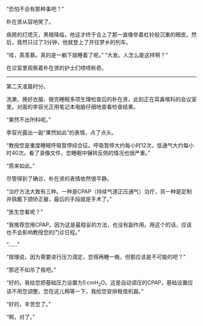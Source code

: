 “恐怕不会有那种事吧？”

朴在贤从容地笑了。

病房的灯熄灭，黑暗降临，他这才终于合上了那一直像举着杠铃般沉重的眼皮。然后，竟然只过了3分钟，他就登上了开往梦乡的列车。

“哇，真羡慕。真的是一躺下就睡着了呢。”
“大发。人怎么能这样啊？”

在诊室里观察着朴在贤的护士们啧啧称奇。

* * *

第二天凌晨时分。

洗漱、换好衣服、做完睡眠多项生理检查后的朴在贤，此刻正在耳鼻喉科的会议室里。对面的李容光正用笔记本电脑仔细地查看检查结果。

“果然不出所料呢。”

李容光露出一副“果然如此”的表情，点了点头。

“教授您是重度睡眠呼吸暂停综合征。呼吸暂停大约每小时12次，低通气大约每小时40次。看了录像文件，您睡眠中辗转反侧的情况也很严重。”

“原来如此。”

尽管得到了确诊，朴在贤的表情依然很平静。

“治疗方法大致有三种。一种是CPAP（持续气道正压通气）治疗，另一种是定制并佩戴下颌矫正器，最后的手段就是手术了。”

“医生您看呢？”

“我推荐您用CPAP。因为这是最稳妥的方法，也没有副作用。用这个的话，应该也不会影响教授您的门诊日程。”

“……”

“按理说，因为需要进行压力滴定，您得再睡一晚，但那应该是不可能的吧？”

“那还不如杀了我吧。”

“好的。我给您把基础压力设置为$5 \, \text{cmH}_2\text{O}$。这是自动调压的CPAP，基础设置应该不用您调整。您在这儿稍等一下，我给您安排租借机器。”

“好的，辛苦您了。”

“啊，对了。”